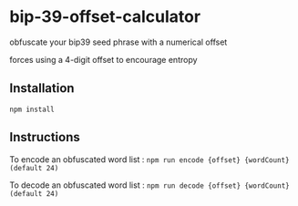 # bip-39-offset-calculator

obfuscate your bip39 seed phrase with a numerical offset

forces using a 4-digit offset to encourage entropy

## Installation

`npm install`

## Instructions

To encode an obfuscated word list : `npm run encode {offset} {wordCount}(default 24)`

To decode an obfuscated word list : `npm run decode {offset} {wordCount}(default 24)`
